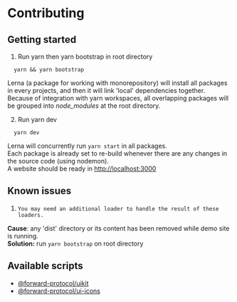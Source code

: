 # Contributing

## Getting started

1. Run yarn then yarn bootstrap in root directory

```shell
  yarn && yarn bootstrap
```

Lerna (a package for working with monorepository) will install all packages in every projects, and then it will link 'local' dependencies together. \
Because of integration with yarn workspaces, all overlapping packages will be grouped into _node_modules_ at the root directory.

2. Run yarn dev

```shell
  yarn dev
```

Lerna will concurrently run `yarn start` in all packages. \
Each package is already set to re-build whenever there are any changes in the source code (using nodemon). \
A website should be ready in [http://localhost:3000](http://localhost:3000)

## Known issues

1. `You may need an additional loader to handle the result of these loaders.`

**Cause**: any 'dist' directory or its content has been removed while demo site is running.\
**Solution:** run `yarn bootstrap` on root directory

## Available scripts

- [@forward-protocol/uikit](./packages/core/DEVELOPER.md)
- [@forward-protocol/ui-icons](./packages/icons/DEVELOPER.md)
